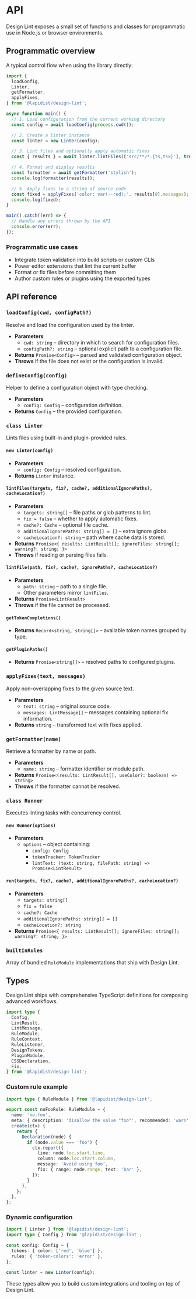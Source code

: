 # API

Design Lint exposes a small set of functions and classes for programmatic use in Node.js or browser environments.

## Programmatic overview

A typical control flow when using the library directly:

```ts
import {
  loadConfig,
  Linter,
  getFormatter,
  applyFixes,
} from '@lapidist/design-lint';

async function main() {
  // 1. Load configuration from the current working directory
  const config = await loadConfig(process.cwd());

  // 2. Create a linter instance
  const linter = new Linter(config);

  // 3. Lint files and optionally apply automatic fixes
  const { results } = await linter.lintFiles(['src/**/*.{ts,tsx}'], true);

  // 4. Format and display results
  const formatter = await getFormatter('stylish');
  console.log(formatter(results));

  // 5. Apply fixes to a string of source code
  const fixed = applyFixes('color: var(--red);', results[0].messages);
  console.log(fixed);
}

main().catch((err) => {
  // Handle any errors thrown by the API
  console.error(err);
});
```

### Programmatic use cases

- Integrate token validation into build scripts or custom CLIs
- Power editor extensions that lint the current buffer
- Format or fix files before committing them
- Author custom rules or plugins using the exported types

## API reference

### `loadConfig(cwd, configPath?)`

Resolve and load the configuration used by the linter.

- **Parameters**
  - `cwd: string` – directory in which to search for configuration files.
  - `configPath?: string` – optional explicit path to a configuration file.
- **Returns** `Promise<Config>` – parsed and validated configuration object.
- **Throws** if the file does not exist or the configuration is invalid.

### `defineConfig(config)`

Helper to define a configuration object with type checking.

- **Parameters**
  - `config: Config` – configuration definition.
- **Returns** `Config` – the provided configuration.

### `class Linter`

Lints files using built-in and plugin-provided rules.

#### `new Linter(config)`

- **Parameters**
  - `config: Config` – resolved configuration.
- **Returns** `Linter` instance.

#### `lintFiles(targets, fix?, cache?, additionalIgnorePaths?, cacheLocation?)`

- **Parameters**
  - `targets: string[]` – file paths or glob patterns to lint.
  - `fix = false` – whether to apply automatic fixes.
  - `cache?: Cache` – optional file cache.
  - `additionalIgnorePaths: string[] = []` – extra ignore globs.
  - `cacheLocation?: string` – path where cache data is stored.
- **Returns** `Promise<{ results: LintResult[]; ignoreFiles: string[]; warning?: string; }>`
- **Throws** if reading or parsing files fails.

#### `lintFile(path, fix?, cache?, ignorePaths?, cacheLocation?)`

- **Parameters**
  - `path: string` – path to a single file.
  - Other parameters mirror `lintFiles`.
- **Returns** `Promise<LintResult>`
- **Throws** if the file cannot be processed.

#### `getTokenCompletions()`

- **Returns** `Record<string, string[]>` – available token names grouped by type.

#### `getPluginPaths()`

- **Returns** `Promise<string[]>` – resolved paths to configured plugins.

### `applyFixes(text, messages)`

Apply non-overlapping fixes to the given source text.

- **Parameters**
  - `text: string` – original source code.
  - `messages: LintMessage[]` – messages containing optional fix information.
- **Returns** `string` – transformed text with fixes applied.

### `getFormatter(name)`

Retrieve a formatter by name or path.

- **Parameters**
  - `name: string` – formatter identifier or module path.
- **Returns** `Promise<(results: LintResult[], useColor?: boolean) => string>`
- **Throws** if the formatter cannot be resolved.

### `class Runner`

Executes linting tasks with concurrency control.

#### `new Runner(options)`

- **Parameters**
  - `options` – object containing:
    - `config: Config`
    - `tokenTracker: TokenTracker`
    - `lintText: (text: string, filePath: string) => Promise<LintResult>`

#### `run(targets, fix?, cache?, additionalIgnorePaths?, cacheLocation?)`

- **Parameters**
  - `targets: string[]`
  - `fix = false`
  - `cache?: Cache`
  - `additionalIgnorePaths: string[] = []`
  - `cacheLocation?: string`
- **Returns** `Promise<{ results: LintResult[]; ignoreFiles: string[]; warning?: string; }>`

### `builtInRules`

Array of bundled `RuleModule` implementations that ship with Design Lint.

## Types

Design Lint ships with comprehensive TypeScript definitions for composing advanced workflows.

```ts
import type {
  Config,
  LintResult,
  LintMessage,
  RuleModule,
  RuleContext,
  RuleListener,
  DesignTokens,
  PluginModule,
  CSSDeclaration,
  Fix,
} from '@lapidist/design-lint';
```

### Custom rule example

```ts
import type { RuleModule } from '@lapidist/design-lint';

export const noFooRule: RuleModule = {
  name: 'no-foo',
  meta: { description: 'disallow the value "foo"', recommended: 'warn' },
  create(ctx) {
    return {
      Declaration(node) {
        if (node.value === 'foo') {
          ctx.report({
            line: node.loc.start.line,
            column: node.loc.start.column,
            message: 'Avoid using foo',
            fix: { range: node.range, text: 'bar' },
          });
        }
      },
    };
  },
};
```

### Dynamic configuration

```ts
import { Linter } from '@lapidist/design-lint';
import type { Config } from '@lapidist/design-lint';

const config: Config = {
  tokens: { color: ['red', 'blue'] },
  rules: { 'token-colors': 'error' },
};

const linter = new Linter(config);
```

These types allow you to build custom integrations and tooling on top of Design Lint.
